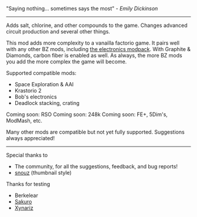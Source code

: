 "Saying nothing... sometimes says the most" - *Emily Dickinson*

----

Adds salt, chlorine, and other compounds to the game. Changes advanced circuit production and several other things.

This mod adds more complexity to a vanailla factorio game. It pairs well with any other BZ mods, including [the electronics modpack](https://mods.factorio.com/mod/bzbelectronics). With Graphite & Diamonds, carbon fiber is enabled as well. As always, the more BZ mods you add the more complex the game will become. 

Supported compatible mods:

- Space Exploration & AAI
- Krastorio 2
- Bob's electronics
- Deadlock stacking, crating

Coming soon: RSO
Coming soon: 248k
Coming soon: FE+, 5Dim's, ModMash, etc.

Many other mods are compatible but not yet fully supported. Suggestions always appreciated!


---- 
Special thanks to 

- The community, for all the suggestions, feedback, and bug reports!
- [snouz](https://mods.factorio.com/user/snouz) (thumbnail style)

Thanks for testing

- Berkelear
- [Sakuro](https://mods.factorio.com/user/sakuro)
- [Xynariz](https://mods.factorio.com/user/Xynariz)
